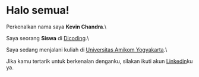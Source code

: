 # Halo semua! 

Perkenalkan nama saya **Kevin Chandra**.\

Saya seorang **Siswa** di [Dicoding](https://www.dicoding.com/).\

Saya sedang menjalani kuliah di [Universitas Amikom Yogyakarta](https://amikom.ac.id).\

Jika kamu tertarik untuk berkenalan denganku, silakan ikuti akun [Linkedin](https://www.linkedin.com/in/kevinchandra11/)ku ya.

